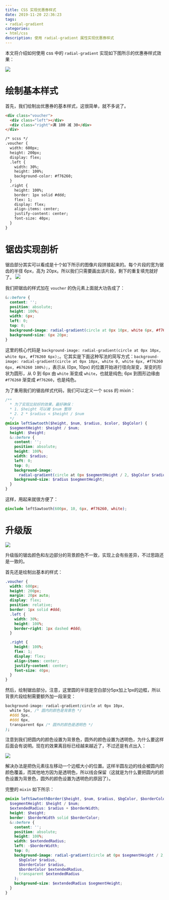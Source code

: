 ```yaml
---
title: CSS 实现优惠券样式
date: 2019-11-20 22:36:23
tags:
- radial-gradient
categories:
- html/css
description: 使用 radial-gradient 属性实现优惠券样式
---
```


本文将介绍如何使用 css 中的 `radial-gradient` 实现如下图所示的优惠券样式效果：

![](css-voucher/1.png)

# 绘制基本样式
首先，我们绘制出优惠券的基本样式，这很简单，就不多说了。

```html
<div class="voucher">
  <div class="left"></div>
  <div class="right">满 100 减 30</div>
</div>

/* scss */
.voucher {
  width: 600px;
  height: 200px;
  display: flex;
  .left {
    width: 30%;
    height: 100%;
    background-color: #f76260;
  }
  .right {
    height: 100%;
    border: 1px solid #ddd;
    flex: 1;
    display: flex;
    align-items: center;
    justify-content: center;
    font-size: 40px;
  }
}
```

# 锯齿实现剖析
锯齿部分其实可以看成是十个如下所示的图像片段拼接起来的。每个片段的宽为锯齿的半径 6px，高为 20px。所以我们只需要画出该片段，剩下的重复填充就好了。
![](css-voucher/2.png)

我们把锯齿的样式加在 `voucher` 的伪元素上面就大功告成了：

```css
&::before {
  content: '';
  position: absolute;
  height: 100%;
  width: 6px;
  left: 0;
  top: 0;
  background-image: radial-gradient(circle at 0px 10px, white 6px, #f76260 6px);
  background-size: 6px 20px;
}
```

这里的核心代码是 `background-image: radial-gradient(circle at 0px 10px, white 6px, #f76260 6px);`。它其实是下面这种写法的简写方式：`background-image: radial-gradient(circle at 0px 10px, white 0, white 6px, #f76260 6px, #676260 100%);`，表示从 (0px, 10px) 的位置开始进行径向渐变，渐变的形状为圆形，从 0 到 6px 由 `white` 渐变成 `white`，也就是纯色; 6px 到图形边缘由 `#f76260` 渐变成 `#f76260`，也是纯色。

为了重用我们的锯齿样式代码，我们可以定义一个 scss 的 mixin：

```scss
/**
  * 为了实现比较好的效果，最好确保：
  * 1. $height 可以被 $num 整除
  * 2. 2 * $radius < $height / $num
  */
@mixin leftSawtooth($height, $num, $radius, $color, $bgColor) {
  $segmentHeight: $height / $num;
  height: $height;
  &::before {
    content: '';
    position: absolute;
    height: 100%;
    width: $radius;
    left: 0;
    top: 0;
    background-image:
      radial-gradient(circle at 0px $segmentHeight / 2, $bgColor $radius, $color $radius);
    background-size: $radius $segmentHeight;
  }
}
```

这样，用起来就很方便了：

```css
@include leftSawtooth(600px, 10, 6px, #f76260, white);
```

# 升级版
![](css-voucher/3.png)

升级版的锯齿颜色和左边部分的背景颜色不一致，实现上会有些差异，不过思路还是一致的。

首先还是绘制出基本的样式：

```scss
.voucher {
  width: 600px;
  height: 200px;
  margin: 20px auto;
  display: flex;
  position: relative;
  border: 1px solid #ddd;
  .left {
    width: 30%;
    height: 100%;
    border-right: 1px dashed #ddd;
  }

  .right {
    height: 100%;
    flex: 1;
    display: flex;
    align-items: center;
    justify-content: center;
    font-size: 40px;
  }
}
```

然后，绘制锯齿部分。注意，这里圆的半径是空白部分5px加上1px的边框，所以背景片段绘制需要额外加一段渐变：

```css
background-image: radial-gradient(circle at 0px 10px,
  white 5px, /* 圆内的颜色是背景色 */
  #ddd 5px,
  #ddd 6px,
  transparent 6px /* 圆外的颜色是透明色 */
);
```

注意到我们把圆内的颜色设置为背景色，圆外的颜色设置为透明色，为什么要这样后面会有说明。现在的效果离目标已经越来越近了，不过还是有点出入：

![](css-voucher/4.png)

解决办法是把伪元素往左移动一个边框大小的位置。这样半圆左边的线会被圆内的颜色覆盖，而其他地方因为是透明色，所以线会保留（这就是为什么要把圆内的颜色设置为背景色，圆外的颜色设置为透明色的原因了）。

完整的 `mixin` 如下所示：

```scss
@mixin leftSawtoothBorder($height, $num, $radius, $bgColor, $borderColor, $borderWidth) {
  $segmentHeight: $height / $num;
  $extendedRadius: $radius + $borderWidth;
  height: $height;
  border: $borderWidth solid $borderColor;
  &::before {
    content: '';
    position: absolute;
    height: 100%;
    width: $extendedRadius;
    left: -$borderWidth;
    top: 0;
    background-image: radial-gradient(circle at 0px $segmentHeight / 2,
      $bgColor $radius,
      $borderColor $radius,
      $borderColor $extendedRadius,
      transparent $extendedRadius
    );
    background-size: $extendedRadius $segmentHeight;
  }
}
```
